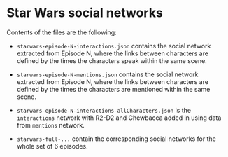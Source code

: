 # Star Wars social networks

Contents of the files are the following:

* `starwars-episode-N-interactions.json` contains the social network extracted from Episode N, where the links between characters are
defined by the times the characters speak within the same scene.

* `starwars-episode-N-mentions.json` contains the social network extracted from Episode N, where the links between characters are
defined by the times the characters are mentioned within the same scene.

* `starwars-episode-N-interactions-allCharacters.json` is the `interactions` network with R2-D2 and Chewbacca added in using 
data from `mentions` network.

* `starwars-full-...` contain the corresponding social networks for the whole set of 6 episodes.
